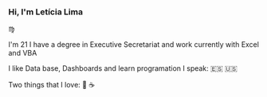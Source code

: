 ### Hi, I'm Letícia Lima 
:virgo:

I'm 21
I have a degree in Executive Secretariat and work currently with Excel and VBA

I like Data base, Dashboards and learn programation
I speak:
:es:
:us:


Two things that I love:
:beer:
:coffee:


